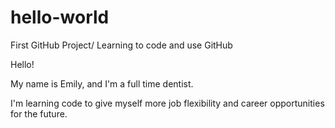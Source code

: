 # hello-world

First GitHub Project/ Learning to code and use GitHub

Hello!

My name is Emily, and I'm a full time dentist.

I'm learning code to give myself more job flexibility and career opportunities for the future.
